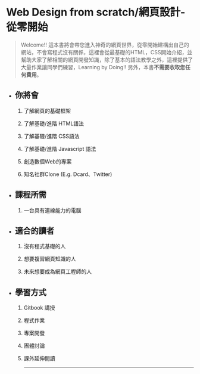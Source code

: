 # Web Design from scratch/**網頁設計-從零開始**

> Welcome!! 這本書將會帶您進入神奇的網頁世界，從零開始建構出自己的網站，不會寫程式沒有關係，這裡會從最基礎的HTML，CSS開始介紹，並幫助大家了解相關的網頁開發知識，除了基本的語法教學之外，這裡提供了大量作業讓同學們練習，Learning by Doing!! 另外，本書**不需要收取您任何費用**。

* ## 你將會

  1. 了解網頁的基礎框架

  2. 了解基礎/進階 HTML語法

  3. 了解基礎/進階 CSS語法

  4. 了解基礎/進階 Javascript 語法

  5. 創造數個Web的專案
  
  6. 知名社群Clone (E.g. Dcard、Twitter)

* ## 課程所需

  1. 一台具有連線能力的電腦
* ## 適合的讀者

  1. 沒有程式基礎的人

  2. 想要複習網頁知識的人

  3. 未來想要成為網頁工程師的人
* ## 學習方式

  1. Gitbook 講授

  2. 程式作業

  3. 專案開發

  4. 團體討論

  5. 課外延伸閱讀

     ---



